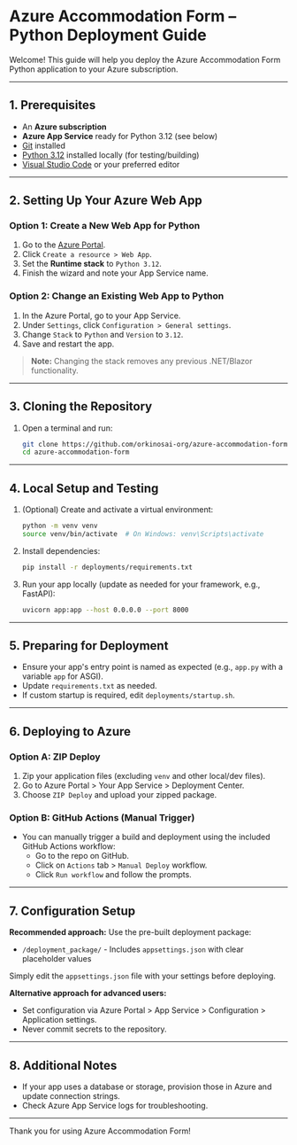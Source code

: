 # Azure Accommodation Form – Python Deployment Guide

Welcome! This guide will help you deploy the Azure Accommodation Form Python application to your Azure subscription.

---

## 1. Prerequisites

- An **Azure subscription**
- **Azure App Service** ready for Python 3.12 (see below)
- [Git](https://git-scm.com/downloads) installed
- [Python 3.12](https://www.python.org/downloads/) installed locally (for testing/building)
- [Visual Studio Code](https://code.visualstudio.com/) or your preferred editor

---

## 2. Setting Up Your Azure Web App

### Option 1: Create a New Web App for Python

1. Go to the [Azure Portal](https://portal.azure.com/).
2. Click `Create a resource > Web App`.
3. Set the **Runtime stack** to `Python 3.12`.
4. Finish the wizard and note your App Service name.

### Option 2: Change an Existing Web App to Python

1. In the Azure Portal, go to your App Service.
2. Under `Settings`, click `Configuration > General settings`.
3. Change `Stack` to `Python` and `Version` to `3.12`.
4. Save and restart the app.

> **Note:** Changing the stack removes any previous .NET/Blazor functionality.

---

## 3. Cloning the Repository

1. Open a terminal and run:
   ```bash
   git clone https://github.com/orkinosai-org/azure-accommodation-form.git
   cd azure-accommodation-form
   ```

---

## 4. Local Setup and Testing

1. (Optional) Create and activate a virtual environment:
   ```bash
   python -m venv venv
   source venv/bin/activate  # On Windows: venv\Scripts\activate
   ```

2. Install dependencies:
   ```bash
   pip install -r deployments/requirements.txt
   ```

3. Run your app locally (update as needed for your framework, e.g., FastAPI):
   ```bash
   uvicorn app:app --host 0.0.0.0 --port 8000
   ```

---

## 5. Preparing for Deployment

- Ensure your app's entry point is named as expected (e.g., `app.py` with a variable `app` for ASGI).
- Update `requirements.txt` as needed.
- If custom startup is required, edit `deployments/startup.sh`.

---

## 6. Deploying to Azure

### Option A: ZIP Deploy

1. Zip your application files (excluding `venv` and other local/dev files).
2. Go to Azure Portal > Your App Service > Deployment Center.
3. Choose `ZIP Deploy` and upload your zipped package.

### Option B: GitHub Actions (Manual Trigger)

- You can manually trigger a build and deployment using the included GitHub Actions workflow:
    - Go to the repo on GitHub.
    - Click on `Actions` tab > `Manual Deploy` workflow.
    - Click `Run workflow` and follow the prompts.

---

## 7. Configuration Setup

**Recommended approach:** Use the pre-built deployment package:
- `/deployment_package/` - Includes `appsettings.json` with clear placeholder values

Simply edit the `appsettings.json` file with your settings before deploying.

**Alternative approach for advanced users:**
- Set configuration via Azure Portal > App Service > Configuration > Application settings.
- Never commit secrets to the repository.

---

## 8. Additional Notes

- If your app uses a database or storage, provision those in Azure and update connection strings.
- Check Azure App Service logs for troubleshooting.

---

Thank you for using Azure Accommodation Form!
